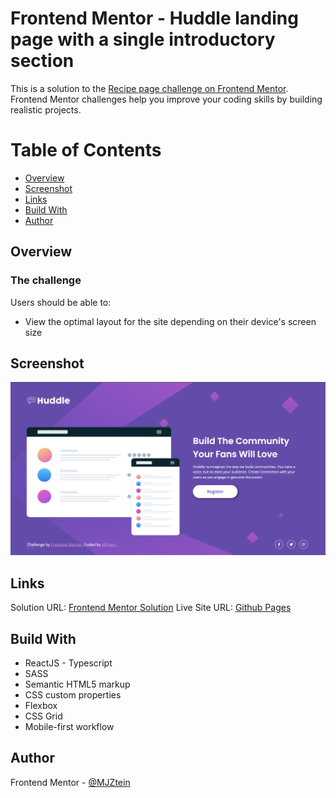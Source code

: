 # Frontend Mentor - Huddle landing page with a single introductory section

This is a solution to the [Recipe page challenge on Frontend Mentor](https://www.frontendmentor.io/challenges/huddle-landing-page-with-a-single-introductory-section-B_2Wvxgi0). Frontend Mentor challenges help you improve your coding skills by building realistic projects. 

# Table of Contents
- [Overview](#overview)
- [Screenshot](#screenshot)
- [Links](#links)
- [Build With](#build-with)
- [Author](#author)

## Overview
### The challenge
Users should be able to:
- View the optimal layout for the site depending on their device's screen size

## Screenshot
![Desktop Design](https://github.com/MJZtein/sass-huddle/blob/main/src/screenshots/desktop-design.png?raw=true)

## Links
Solution URL: [Frontend Mentor Solution](https://www.frontendmentor.io/solutions/huddle-landing-page-react-vite-typescript-and-tailwind-ThelrJQw9p)
Live Site URL: [Github Pages](https://mjztein.github.io/sass-huddle/)

## Build With
- ReactJS - Typescript
- SASS
- Semantic HTML5 markup
- CSS custom properties
- Flexbox
- CSS Grid
- Mobile-first workflow

## Author
Frontend Mentor - [@MJZtein](https://www.frontendmentor.io/profile/MJZtein)
